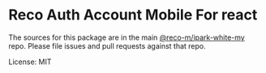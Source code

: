 # Reco Auth Account Mobile For react

The sources for this package are in the main [@reco-m/ipark-white-my](http://192.168.1.247/summary/framework%2FRECO8.Mobile.git) repo. Please file issues and pull requests against that repo.

License: MIT
